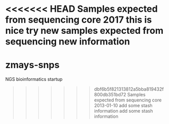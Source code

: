 <<<<<<< HEAD
Samples expected from sequencing core 2017
this is nice try
new samples expected from sequencing
new information
=======
# zmays-snps
NGS bioinformatics startup
>>>>>>> dbf6b5f821313812a5bba819432f800db351bd72
Samples expected from sequencing core 2013-01-10
add some stash information
add some stash information
